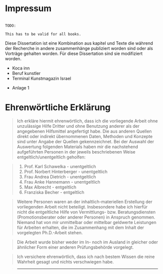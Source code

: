 # Impressum

~~~~~~~~~~~~~~~~~~~~~~~~~~~~~~~~~~~ { .editorial-content }

TODO:

This has to be valid for all books.

~~~~~~~~~~~~~~~~~~~~~~~~~~~~~~~~~~~~~~~~~~~~~~~~~~

Diese Dissertation ist eine Kombination aus kapitel und Texte die während der Recherche in andere zusammenhänge publiziert worden sind oder als Vorträge gehalten worden. Für diese Dissertation sind sie modifiziert worden.

- Koca inn 
- Beruf kunstler 
- Terminal Kunstmagazin Israel

* Anlage 1


# Ehrenwörtliche Erklärung

> Ich erkläre hiermit ehrenwörtlich, dass ich die vorliegende Arbeit ohne unzulässige Hilfe Dritter und ohne Benutzung anderer als der angegebenen Hilfsmittel angefertigt habe. Die aus anderen Quellen direkt oder indirekt übernommenen Daten, Methoden und Konzepte sind unter Angabe der Quellen gekennzeichnet.
> Bei der Auswahl der Auswertung folgenden Materials haben mir die nachstehend aufgeführten Personen in der jeweils beschriebenen Weise entgeltlich/unentgeltlich geholfen:

> 1. Prof. Karl Schawelka - unentgeltlich
> 2. Prof. Norbert Hinterberger - unentgeltlich
> 3. Frau Andrea Dietrich - unentgeltlich
> 4. Frau Anke Hannemann - unentgeltlich
> 5. Max Albrecht - entgeltlich
> 6. Franziska Becher - entgeltlich

> Weitere Personen waren an der inhaltlich-materiellen Erstellung der vorliegenden Arbeit nicht beteiligt. Insbesondere habe ich hierfür nicht die entgeltliche Hilfe von Vermittlungs- bzw. Beratungsdiensten (Promotionsberater oder anderer Personen) in Anspruch genommen. Niemand hat von mir unmittelbar oder mittelbar geldwerte Leistungen für Arbeiten erhalten, die im Zusammenhang mit dem Inhalt der vorgelegten Ph.D.-Arbeit stehen.

> Die Arbeit wurde bisher weder im In- noch im Ausland in gleicher oder ähnlicher Form einer anderen Prüfungsbehörde vorgelegt.

> Ich versichere ehrenwörtlich, dass ich nach bestem Wissen die reine Wahrheit gesagt und nichts verschwiegen habe.

        
>    --------------------------------








